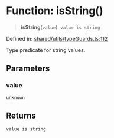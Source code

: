 # Function: isString()

> **isString**(`value`): `value is string`

Defined in: [shared/utils/typeGuards.ts:112](https://github.com/Nick2bad4u/Uptime-Watcher/blob/2a45eeb1723f8f7089001af2c92aa07d82dfe7e4/shared/utils/typeGuards.ts#L112)

Type predicate for string values.

## Parameters

### value

`unknown`

## Returns

`value is string`
